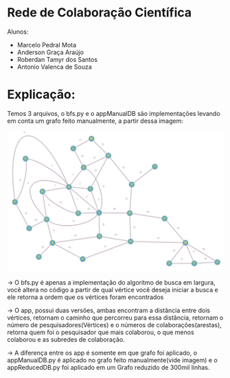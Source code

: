 # Rede de Colaboração Científica
Alunos:
- Marcelo Pedral Mota
- Anderson Graça Araújo
- Roberdan Tamyr dos Santos
- Antonio Valenca de Souza

# Explicação:

Temos 3 arquivos, o bfs.py e o appManualDB são implementações levando em conta um grafo feito manualmente, a partir dessa imagem:

![Grafo feito manualmente](manualGraph.jpg)

-> O bfs.py é apenas a implementação do algoritmo de busca em largura, você altera no código a partir de qual vértice você deseja iniciar a busca e ele retorna a ordem que os vértices foram encontrados

-> O app, possui duas versões, ambas encontram a distância entre dois vértices, retornam o caminho que percorreu para essa distância, retornam o número de pesquisadores(Vértices) e o números de colaborações(arestas), retorna quem foi o pesquisador que mais colaborou, o que menos colaborou e as subredes de colaboração.

-> A diferença entre os app é somente em que grafo foi aplicado, o appManualDB.py é aplicado no grafo feito manualmente(vide imagem) e o appReducedDB.py foi aplicado em um Grafo reduzido de 300mil linhas. 